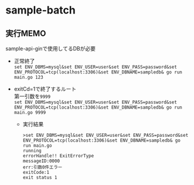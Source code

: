 # sample-batch


## 実行MEMO

sample-api-ginで使用してるDBが必要


* 正常終了  
`set ENV_DBMS=mysql&set ENV_USER=user&set ENV_PASS=password&set ENV_PROTOCOL=tcp(localhost:3306)&set ENV_DBNAME=sampledb& go run main.go 123`  


* exitCd=1で終了するルート  
第一引数を`9999`  
`set ENV_DBMS=mysql&set ENV_USER=user&set ENV_PASS=password&set ENV_PROTOCOL=tcp(localhost:3306)&set ENV_DBNAME=sampledb& go run main.go 9999`  

  * 実行結果
    ```
    >set ENV_DBMS=mysql&set ENV_USER=user&set ENV_PASS=password&set ENV_PROTOCOL=tcp(localhost:3306)&set ENV_DBNAME=sampledb& go run main.go
    running
    errorHandle!! ExitErrorType
    messageID:0000
    err:引数0件エラー
    exitCode:1
    exit status 1
    ```